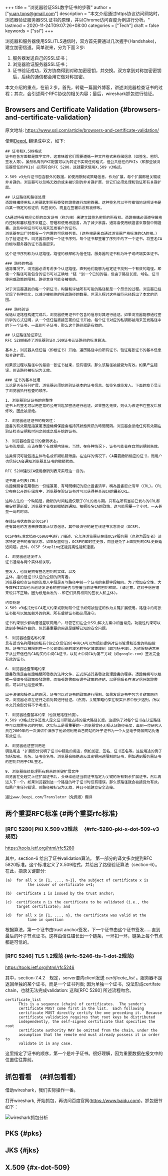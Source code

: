 +++
title = "浏览器验证SSL数字证书的步骤"
author = ["yuan.tops@gmail.com"]
description = "本文介绍通过https协议访问网站时，浏览器验证服务器SSL证书的原理，并以Chrome访问百度为例进行分析。"
lastmod = 2020-11-24T09:07:26+08:00
categories = ["Tech"]
draft = false
keywords = ["ssl"]
+++

浏览器和服务器使用SSL/TLS通信时，双方首先要通过几次握手(Handshake)，建立加密信道。简单说来，分为下面３步:

1.  服务器发送自己的SSL证书；
2.  浏览器验证服务器SSL证书；
3.  证书验证成功，双方协商得到对称加密密钥，并交换。双方拿到对称加密密钥后，后续的通信都会用它做对称加密。

本文介绍的重点，在前２步。首先，转载一篇国外博客，讲述浏览器检查证书的过程；其次，会引述两个RFC协议的相关内容；最后，wireshark抓包进行验证。


## Browsers and Certificate Validation {#browsers-and-certificate-validation}

原文地址: <https://www.ssl.com/article/browsers-and-certificate-validation/>

使用[DeepL](https://www.deepl.com/en/translator) 翻译成中文，如下:

```nil
## 证书和X.509格式
证书在各方面都是数字文件，这意味着它们需要遵循一种文件格式来存储信息（如签名、密钥、签发人等）。虽然私有的PKI配置可以为其证书实现任何格式，但公共信任的PKIs（即那些被浏览器信任的PKIs）必须符合RFC 5280，这就要求使用X.509 v3格式。

X.509 v3允许证书包含额外的数据，如使用限制或策略信息，作为扩展，每个扩展都是关键或非关键的。浏览器可以忽略无效的或未被识别的非关键扩展，但它们必须处理和验证所有关键扩展。

## 认证路径和路径处理
憑證機構使用私人密碼匙對所有簽發的證書進行加密簽署。这种签名可以不可撤销地证明证书是由某一特定的核证机 构签发的，而且在签署后没有被修改。

CA通过持有相应公钥的自发证书（称为根）来建立其签名密钥的所有权。憑證機構必須遵守嚴格的控制和審核程序來建立、管理和使用根證書，為了減少暴露，通常會使用根證書來簽發中間證書。这些中间证书可以用来签发客户的证书。
浏览器在出厂时都有一个内置的可信根列表。(这些根是来自通过浏览器严格标准的CA的根。) 为了验证证书，浏览器将获得一个证书序列，每个证书都签署了序列中的下一个证书，将签名CA的根与服务器的证书连接起来。

这个证书序列称为认证路径。路径的根部称为信任锚，服务器的证书称为叶子或终端实体证书。

### 路径的构造
通常情况下，浏览器必须考虑多个认证路径，直到他们能够为给定证书找到一个有效的路径。即使一个路径可能包含的证书可以正确地 "链 "到一个已知的锚，但由于路径长度、域名、证书使用或政策的限制，路径本身可能会被拒绝。

对于浏览器遇到的每一个新证书，构建和评估所有可能的路径都是一个昂贵的过程。浏览器已经实现了各种优化，以减少被拒绝的候选路径的数量，但深入探讨这些细节已经超出了本文的范围。

### 路径验证
候选认证路径构建完成后，浏览器使用证书中包含的信息对其进行验证。如果浏览器能够通过密码学的方式证明，从一个信任锚直接签署的证书开始，每个证书对应的私钥都被用来签发路径中的下一个证书，一直到叶子证书，那么这个路径就是有效的。

## 认证路径验证算法
RFC 5280描述了浏览器验证X.509证书认证路径的标准算法。

基本上，浏览器从信任锚（即根证书）开始，遍历路径中的所有证书，验证每张证书的基本信息和关键扩展。

如果该过程以路径中的最后一张证书结束，没有错误，那么该路径被接受为有效。如果产生错误，则该路径被标记为无效。

### 证书的基本处理
无论是否有任何扩展，浏览器必须始终验证基本的证书信息，如签名或签发人。下面的章节显示了浏览器执行检查的顺序。

1. 浏览器验证证书的完整性
证书上的签名可以用正常的公用钥匙加密法进行验证。如果签名无效，则认为该证书在签发后被修改，因此被拒绝。

2. 浏览器验证证书的有效性：
證書的有效期是指簽署憑證機構保證會維持其狀態資訊的時間間隔。浏览器会拒绝任何有效期在验证检查日期和时间之前或之后开始的证书。

3. 浏览器检查证书的撤销状态。
证书签发后，应该在整个有效期内使用。当然，在各种情况下，证书可能会在自然到期前失效。

这类情况可能包括主体改名或怀疑私钥泄露。在这样的情况下，CA需要撤销相应的证书，而用户也信任CA会通知浏览器其证书的撤销状态。

RFC 5280建议CA使用撤销列表来实现这一目的。

证书废止列表(CRL)
核證機關會定期發出一份經簽署、有時間標記的廢止證書清單，稱為證書廢止清單（CRL）。CRL分布在公开的存储库中，浏览器在验证证书时可以获得并查阅CA的最新CRL。

这种方法的一个缺陷是，撤销的时间粒度仅限于CRL的发布期。只有在所有当前已发布的CRL都被安排更新后，浏览器才会收到撤销的通知。根据签名CA的政策，这可能需要一个小时、一天甚至一周的时间。

在线证书状态协议(OCSP)
还有其他的方法来获取废止状态信息，其中最流行的是在线证书状态协议（OCSP）。

OCSP在标准文档RFC6960中进行了描述，它允许浏览器从在线OCSP服务器（也称为回复者）请求特定证书的撤销状态。如果配置得当，OCSP的即时性更强，而且避免了上面提到的CRL更新延迟问题。此外，OCSP Stapling还能提高性能和速度。

4. 浏览器验证发件人
证书通常与两个实体相关联。

签发人，也就是拥有签名密钥的实体，以及
主体，指的是证书认证的公钥的所有者。
浏览器会检查证书的签发人字段是否与路径中前一个证书的主题字段相同。为了增加安全性，大多数PKI实现也会验证发证者的密钥是否与签署当前证书的密钥相同。(请注意，这对于信任锚来说并不正确，因为根是自发的--即它们具有相同的签发人和主体)。

约束处理
X.509 v3格式允许CA定义约束或限制每个证书如何被验证和作为关键扩展使用。路径中的每张证书都可以施加额外的约束，所有后续证书都必须遵守。

证书约束很少影响普通互联网用户，尽管它们在企业SSL解决方案中相当常见。功能性约束可以达到多种操作目的，但其最重要的用途是缓解已知的安全问题。

5. 浏览器检查名称约束
具有适当名称限制的私有(但公众信任的)中间CA可以为组织提供对证书管理和签发的精细控制。证书可以被限制在一个公司或组织的域名的特定域或域树（即包括子域）。名称限制通常用于从公开信任的CA购买的中间CA证书，以防止中间CA为第三方域（如google.com）签发完全有效的证书。

6. 浏览器检查策略约束
證書政策是由核證機關所發表的法律文件，正式詳述其簽發及管理證書的程序。憑證機構可以根據一項或多項政策簽發證書，而每張證書都有這些政策的連結，以便信賴者在決定信任該證書前，可以評估這些政策。

出于法律和操作上的原因，证书可以对证书的政策进行限制。如果发现证书中包含关键策略约束，浏览器必须在进行之前对其进行验证。(然而，关键策略约束在现实世界中很少遇到，所以本文其余部分将不予考虑)。

7. 浏览器检查基本约束（也就是路径长度）。
X.509 v3格式允许签发人定义证书所能支持的最大路径长度。这提供了对每个证书在认证路径中可以放置多远的控制。这实际上是很重要的--浏览器曾经无视认证路径长度，直到一位研究人员在2009年的一次演讲中演示了他如何利用自己网站的叶子证书为一个大型电子商务网站伪造有效证书。

8. 浏览器验证密钥用途
钥匙用途 "扩展部分说明了证书中钥匙的用途，例如加密、签名、证书签名等。这些用途的例子包括加密、签名、证书签名等。浏览器会拒绝违反其密钥用途限制的证书，例如遇到服务器证书的密钥只用于CRL签名。

9. 浏览器继续处理所有剩余的关键扩展文件
浏览器在处理完上述扩展证书后，会继续验证当前证书指定为关键的所有剩余扩展证书，然后再进入下一个。如果浏览器到达一个路径的叶子证书时没有错误，那么该路径就会被接受为有效。如果产生任何错误，则路径被标记为无效，并且不能建立安全连接。

通过www.DeepL.com/Translator（免费版）翻译
```


## 两个重要RFC标准 {#两个重要rfc标准}


### [RFC 5280] PKI X.509 v3规范　 {#rfc-5280-pki-x-dot-509-v3规范}

<https://tools.ietf.org/html/rfc5280>

其中，section-6 给出了证书validation算法。
第一部分的译文多次提到RFC 5820标准。这个标准定义了X.509格式，并给出了路径验证算法（section-6）。
在此，摘录关键部分:

```text
(a)  for all x in {1, ..., n-1}, the subject of certificate x is
          the issuer of certificate x+1;

(b)  certificate 1 is issued by the trust anchor;

(c)  certificate n is the certificate to be validated (i.e., the
     target certificate); and

(d)  for all x in {1, ..., n}, the certificate was valid at the
          time in question
```

根据算法，第一个证书由trust anchor签发，下一个证书由这个证书签发……直到最后的叶子节点证书。这样由信任锚长出一个链条，一环扣一环，链条上每个节点都是可信的。


### [RFC 5246] TLS 1.2规范 {#rfc-5246-tls-1-dot-2规范}

<https://tools.ietf.org/html/rfc5246>

其中，section-7.4.2　规定，server要向client发送 _certificate\_list_ 。服务器不是返回单独的某个证书，而是一个证书列表; 因为单独一个证书，没法形成certifate chain，也就无法完成validation: 这和[RFC 5280] 所述流程吻合。

```text
certificate_list
      This is a sequence (chain) of certificates.  The sender's
      certificate MUST come first in the list.  Each following
      certificate MUST directly certify the one preceding it.  Because
      certificate validation requires that root keys be distributed
      independently, the self-signed certificate that specifies the root
      certificate authority MAY be omitted from the chain, under the
      assumption that the remote end must already possess it in order to
      validate it in any case.
```

这里指定了证书的顺序，第一个是叶子证书。很好理解，因为重要数据在报文中的位置往往靠前。


## 抓包看看　 {#抓包看看}

借助wireshark，我们实际操作一番。

打开wireshark, 开始抓包，再访问百度官网(<https://www.baidu.com>)。抓包细节如下：　

![wireshark抓包分析](/ox-hugo/ssl_certificate_wireshark.png)


## PKS {#pks}


## JKS {#jks}


## X.509 {#x-dot-509}
